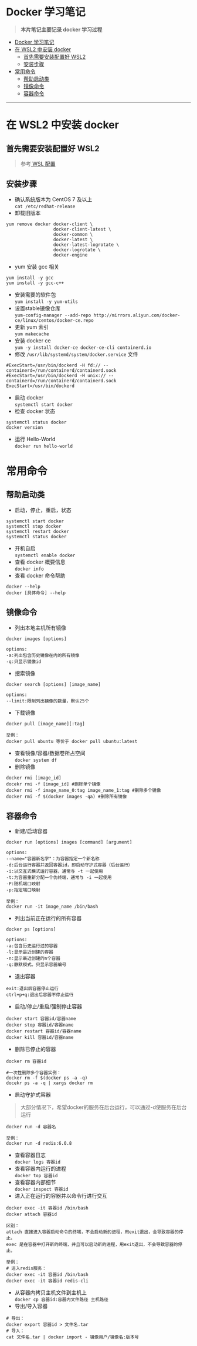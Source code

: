 <!--
 * @Author          : ZheZhang
 * @CreateDate      : 2023-03-27 09:08:58
 * @LastEditors     : ZhangBetter
 * @LastEditorsEmail: zhangzhenumberone@gmail.com
 * @LastEditTime    : 2023-04-12 19:17:35
 * @Description     : 著作权保护，转载请注明出处！
 * Copyright (c) 2023 by ZhangBetter Email: zhangzhenumberone@gmail.com, All Rights Reserved.
-->

# Docker 学习笔记
> **本片笔记主要记录 docker 学习过程**  

* [Docker 学习笔记](#docker-学习笔记)
* [在 WSL2 中安装 docker](#在-wsl2-中安装-docker)
  * [首先需要安装配置好 WSL2](#首先需要安装配置好-wsl2)
  * [安装步骤](#安装步骤)
* [常用命令](#常用命令)
  * [帮助启动类](#帮助启动类)
  * [镜像命令](#镜像命令)
  * [容器命令](#容器命令)

***

# 在 WSL2 中安装 docker  
## 首先需要安装配置好 WSL2
> 参考[ WSL 配置](./WSL配置)  
## 安装步骤
* 确认系统版本为 CentOS 7 及以上  
`cat /etc/redhat-release`
* 卸载旧版本
```
yum remove docker docker-client \
                  docker-client-latest \
                  docker-common \
                  docker-latest \
                  docker-latest-logrotate \
                  docker-logrotate \
                  docker-engine
```
* yum 安装 gcc 相关
```
yum install -y gcc
yum install -y gcc-c++
```
* 安装需要的软件包  
`yum install -y yum-utils`
* 设置stable镜像仓库  
`yum-config-manager --add-repo http://mirrors.aliyun.com/docker-ce/linux/centos/docker-ce.repo`
* 更新 yum 索引  
`yum makecache`
* 安装 docker ce  
`yum -y install docker-ce docker-ce-cli containerd.io`
* 修改 `/usr/lib/systemd/system/docker.service` 文件
```
#ExecStart=/usr/bin/dockerd -H fd:// --containerd=/run/containerd/containerd.sock
#ExecStart=/usr/bin/dockerd -H unix:// --containerd=/run/containerd/containerd.sock
ExecStart=/usr/bin/dockerd
```
* 启动 docker  
`systemctl start docker`
* 检查 docker 状态  
```
systemctl status docker
docker version
```
* 运行 Hello-World  
`docker run hello-world`
# 常用命令
## 帮助启动类
* 启动，停止，重启，状态  
```
systemctl start docker
systemctl stop docker
systemctl restart docker
systemctl status docker
```
* 开机自启  
`systemctl enable docker`
* 查看 docker 概要信息  
`docker info`
* 查看 docker 命令帮助  
```
docker --help
docker [具体命令] --help
```
## 镜像命令
* 列出本地主机所有镜像  
```
docker images [options]

options:
-a:列出包含历史镜像在内的所有镜像
-q:只显示镜像id
```
* 搜索镜像
```
docker search [options] [image_name]

options:
--limit:限制列出镜像的数量，默认25个
```
* 下载镜像  
```
docker pull [image_name][:tag]

举例：
docker pull ubuntu 等价于 docker pull ubuntu:latest
```
* 查看镜像/容器/数据卷所占空间  
`docker system df`
* 删除镜像  
```
docker rmi [image_id]
docekr rmi -f [image_id] #删除单个镜像
docker rmi -f image_name_0:tag image_name_1:tag #删除多个镜像
docker rmi -f $(docker images -qa) #删除所有镜像
```
## 容器命令
* 新建/启动容器
```
docker run [options] images [command] [argument]

options:
--name="容器新名字"：为容器指定一个新名称
-d:后台运行容器并返回容器id，即启动守护式容器（后台运行）
-i:以交互式模式运行容器，通常与 -t 一起使用
-t:为容器重新分配一个伪终端，通常与 -i 一起使用
-P:随机端口映射
-p:指定端口映射

举例：
docker run -it image_name /bin/bash
```
* 列出当前正在运行的所有容器
```
docker ps [options]

options:
-a:包含历史运行过的容器
-l:显示最近创建的容器
-n:显示最近创建的n个容器
-q:静默模式。只显示容器编号
```
* 退出容器
```
exit:退出后容器停止运行
ctrl+p+q:退出后容器不停止运行
```
* 启动/停止/重启/强制停止容器
```
docker start 容器id/容器name
docker stop 容器id/容器name
docker restart 容器id/容器name
docker kill 容器id/容器name
```
* 删除已停止的容器
```
docker rm 容器id

#一次性删除多个容器实例：
docker rm -f $(docker ps -a -q)
docekr ps -a -q | xargs docker rm
```
* 启动守护式容器
> 大部分情况下，希望docker的服务在后台运行，可以通过-d使服务在后台运行  
```
docker run -d 容器名

举例：
docker run -d redis:6.0.8
```
* 查看容器日志  
`docker logs 容器id`
* 查看容器内运行的进程  
`docker top 容器id`
* 查看容器内部细节  
`docker inspect 容器id`
* 进入正在运行的容器并以命令行进行交互  
```
docker exec -it 容器id /bin/bash
docker attach 容器id

区别：
attach 直接进入容器启动命令的终端，不会启动新的进程，用exit退出，会导致容器的停止。
exec 是在容器中打开新的终端，并且可以启动新的进程，用exit退出，不会导致容器的停止。

举例：
# 进入redis服务：
docker exec -it 容器id /bin/bash
docker exec -it 容器id redis-cli
```
* 从容器内拷贝主机文件到主机上  
`docker cp 容器id:容器内文件路径 主机路径`
* 导出/导入容器  
```
# 导出：
docker export 容器id > 文件名.tar
# 导入：
cat 文件名.tar | docker import - 镜像用户/镜像名:版本号
```